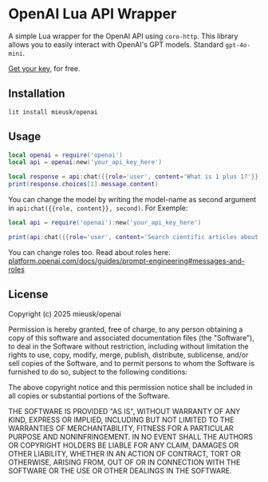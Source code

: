 # OpenAI Lua API Wrapper

A simple Lua wrapper for the OpenAI API using `coro-http`. This library allows you to easily interact with OpenAI's GPT models. Standard `gpt-4o-mini`.

<a href="https://platform.openai.com">Get your key</a>, for free.

## Installation
`lit install mieusk/openai`

## Usage
```lua
local openai = require('openai')
local api = openai:new('your_api_key_here')

local response = api:chat({{role='user', content='What is 1 plus 1?'}})
print(response.choices[1].message.content)
```

You can change the model by writing the model-name as second argument in `api:chat({{role, content}}, second)`. For Exemple:

```lua
local api = require('openai'):new('your_api_key_here')

print(api:chat({{role='user', content='Search cientific articles about Alzheimer'}}, 'gpt-4o').choices[1].message.content))
```

You can change roles too. Read about roles here: <a href="https://platform.openai.com/docs/guides/prompt-engineering#messages-and-roles">platform.openai.com/docs/guides/prompt-engineering#messages-and-roles</a>

## License
Copyright (c) 2025 mieusk/openai

Permission is hereby granted, free of charge, to any person obtaining a copy of this software and associated documentation files (the "Software"), to deal in the Software without restriction, including without limitation the rights to use, copy, modify, merge, publish, distribute, sublicense, and/or sell copies of the Software, and to permit persons to whom the Software is furnished to do so, subject to the following conditions:

The above copyright notice and this permission notice shall be included in all copies or substantial portions of the Software.

THE SOFTWARE IS PROVIDED "AS IS", WITHOUT WARRANTY OF ANY KIND, EXPRESS OR IMPLIED, INCLUDING BUT NOT LIMITED TO THE WARRANTIES OF MERCHANTABILITY, FITNESS FOR A PARTICULAR PURPOSE AND NONINFRINGEMENT. IN NO EVENT SHALL THE AUTHORS OR COPYRIGHT HOLDERS BE LIABLE FOR ANY CLAIM, DAMAGES OR OTHER LIABILITY, WHETHER IN AN ACTION OF CONTRACT, TORT OR OTHERWISE, ARISING FROM, OUT OF OR IN CONNECTION WITH THE SOFTWARE OR THE USE OR OTHER DEALINGS IN THE SOFTWARE.
